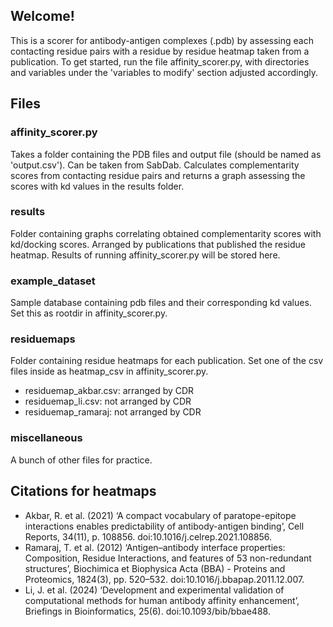 ## Welcome! 
This is a scorer for antibody-antigen complexes (.pdb) by assessing each contacting residue pairs with a residue by residue heatmap taken from a publication. To get started, run the file affinity_scorer.py, with directories and variables under the 'variables to modify' section adjusted accordingly. 

## Files  

### affinity_scorer.py 
Takes a folder containing the PDB files and output file (should be named as 'output.csv'). Can be taken from SabDab. Calculates complementarity scores from contacting residue pairs and returns a graph assessing the scores with kd values in the results folder. 

### results 
Folder containing graphs correlating obtained complementarity scores with kd/docking scores. Arranged by publications that published the residue heatmap. Results of running affinity_scorer.py will be stored here. 

### example_dataset 
Sample database containing pdb files and their corresponding kd values. Set this as rootdir in affinity_scorer.py. 

### residuemaps 
Folder containing residue heatmaps for each publication. Set one of the csv files inside as heatmap_csv in affinity_scorer.py. 
* residuemap_akbar.csv: arranged by CDR 
* residuemap_li.csv: not arranged by CDR 
* residuemap_ramaraj: not arranged by CDR 

### miscellaneous 
A bunch of other files for practice. 

## Citations for heatmaps 
* Akbar, R. et al. (2021) ‘A compact vocabulary of paratope-epitope interactions enables predictability of antibody-antigen binding’, Cell Reports, 34(11), p. 108856. doi:10.1016/j.celrep.2021.108856. 
* Ramaraj, T. et al. (2012) ‘Antigen–antibody interface properties: Composition, Residue Interactions, and features of 53 non-redundant structures’, Biochimica et Biophysica Acta (BBA) - Proteins and Proteomics, 1824(3), pp. 520–532. doi:10.1016/j.bbapap.2011.12.007. 
* Li, J. et al. (2024) ‘Development and experimental validation of computational methods for human antibody affinity enhancement’, Briefings in Bioinformatics, 25(6). doi:10.1093/bib/bbae488. 




